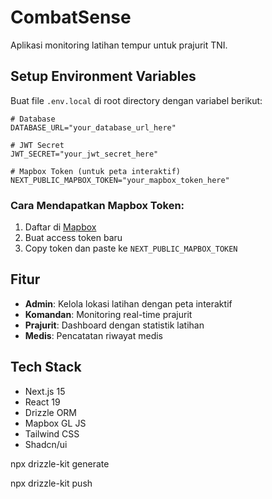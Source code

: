 # CombatSense

Aplikasi monitoring latihan tempur untuk prajurit TNI.

## Setup Environment Variables

Buat file `.env.local` di root directory dengan variabel berikut:

```env
# Database
DATABASE_URL="your_database_url_here"

# JWT Secret
JWT_SECRET="your_jwt_secret_here"

# Mapbox Token (untuk peta interaktif)
NEXT_PUBLIC_MAPBOX_TOKEN="your_mapbox_token_here"
```

### Cara Mendapatkan Mapbox Token:

1. Daftar di [Mapbox](https://www.mapbox.com/)
2. Buat access token baru
3. Copy token dan paste ke `NEXT_PUBLIC_MAPBOX_TOKEN`

## Fitur

- **Admin**: Kelola lokasi latihan dengan peta interaktif
- **Komandan**: Monitoring real-time prajurit
- **Prajurit**: Dashboard dengan statistik latihan
- **Medis**: Pencatatan riwayat medis

## Tech Stack

- Next.js 15
- React 19
- Drizzle ORM
- Mapbox GL JS
- Tailwind CSS
- Shadcn/ui

npx drizzle-kit generate

npx drizzle-kit push
